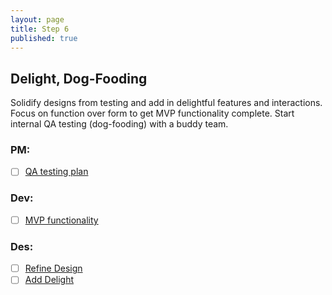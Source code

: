 ```yaml
---
layout: page
title: Step 6
published: true
---
```



## Delight, Dog-Fooding

Solidify designs from testing and add in delightful features and interactions. Focus on function over form to get MVP functionality complete. Start internal QA testing (dog-fooding) with a buddy team.

### PM:
* [ ] [QA testing plan](qa-testing-plan.md)

### Dev:
* [ ] [MVP functionality](mvp-functionality.md)

### Des:
* [ ] [Refine Design](refine-design.md)
* [ ] [Add Delight](add-delight.md)
